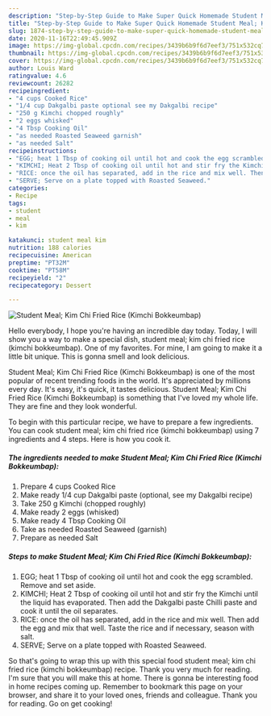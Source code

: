 ```yaml
---
description: "Step-by-Step Guide to Make Super Quick Homemade Student Meal; Kim Chi Fried Rice (Kimchi Bokkeumbap)"
title: "Step-by-Step Guide to Make Super Quick Homemade Student Meal; Kim Chi Fried Rice (Kimchi Bokkeumbap)"
slug: 1874-step-by-step-guide-to-make-super-quick-homemade-student-meal-kim-chi-fried-rice-kimchi-bokkeumbap
date: 2020-11-16T22:49:45.909Z
image: https://img-global.cpcdn.com/recipes/3439b6b9f6d7eef3/751x532cq70/student-meal-kim-chi-fried-rice-kimchi-bokkeumbap-recipe-main-photo.jpg
thumbnail: https://img-global.cpcdn.com/recipes/3439b6b9f6d7eef3/751x532cq70/student-meal-kim-chi-fried-rice-kimchi-bokkeumbap-recipe-main-photo.jpg
cover: https://img-global.cpcdn.com/recipes/3439b6b9f6d7eef3/751x532cq70/student-meal-kim-chi-fried-rice-kimchi-bokkeumbap-recipe-main-photo.jpg
author: Louis Ward
ratingvalue: 4.6
reviewcount: 26282
recipeingredient:
- "4 cups Cooked Rice"
- "1/4 cup Dakgalbi paste optional see my Dakgalbi recipe"
- "250 g Kimchi chopped roughly"
- "2 eggs whisked"
- "4 Tbsp Cooking Oil"
- "as needed Roasted Seaweed garnish"
- "as needed Salt"
recipeinstructions:
- "EGG; heat 1 Tbsp of cooking oil until hot and cook the egg scrambled. Remove and set aside."
- "KIMCHI; Heat 2 Tbsp of cooking oil until hot and stir fry the Kimchi until the liquid has evaporated. Then add the Dakgalbi paste Chilli paste and cook it until the oil separates."
- "RICE: once the oil has separated, add in the rice and mix well. Then add the egg and mix that well. Taste the rice and if necessary, season with salt."
- "SERVE; Serve on a plate topped with Roasted Seaweed."
categories:
- Recipe
tags:
- student
- meal
- kim

katakunci: student meal kim 
nutrition: 188 calories
recipecuisine: American
preptime: "PT32M"
cooktime: "PT58M"
recipeyield: "2"
recipecategory: Dessert

---
```



![Student Meal; Kim Chi Fried Rice (Kimchi Bokkeumbap)](https://img-global.cpcdn.com/recipes/3439b6b9f6d7eef3/751x532cq70/student-meal-kim-chi-fried-rice-kimchi-bokkeumbap-recipe-main-photo.jpg)

Hello everybody, I hope you're having an incredible day today. Today, I will show you a way to make a special dish, student meal; kim chi fried rice (kimchi bokkeumbap). One of my favorites. For mine, I am going to make it a little bit unique. This is gonna smell and look delicious.



Student Meal; Kim Chi Fried Rice (Kimchi Bokkeumbap) is one of the most popular of recent trending foods in the world. It's appreciated by millions every day. It's easy, it's quick, it tastes delicious. Student Meal; Kim Chi Fried Rice (Kimchi Bokkeumbap) is something that I've loved my whole life. They are fine and they look wonderful.


To begin with this particular recipe, we have to prepare a few ingredients. You can cook student meal; kim chi fried rice (kimchi bokkeumbap) using 7 ingredients and 4 steps. Here is how you cook it.

<!--inarticleads1-->

##### The ingredients needed to make Student Meal; Kim Chi Fried Rice (Kimchi Bokkeumbap):

1. Prepare 4 cups Cooked Rice
1. Make ready 1/4 cup Dakgalbi paste (optional, see my Dakgalbi recipe)
1. Take 250 g Kimchi (chopped roughly)
1. Make ready 2 eggs (whisked)
1. Make ready 4 Tbsp Cooking Oil
1. Take as needed Roasted Seaweed (garnish)
1. Prepare as needed Salt




<!--inarticleads2-->

##### Steps to make Student Meal; Kim Chi Fried Rice (Kimchi Bokkeumbap):

1. EGG; heat 1 Tbsp of cooking oil until hot and cook the egg scrambled. Remove and set aside.
1. KIMCHI; Heat 2 Tbsp of cooking oil until hot and stir fry the Kimchi until the liquid has evaporated. Then add the Dakgalbi paste Chilli paste and cook it until the oil separates.
1. RICE: once the oil has separated, add in the rice and mix well. Then add the egg and mix that well. Taste the rice and if necessary, season with salt.
1. SERVE; Serve on a plate topped with Roasted Seaweed.




So that's going to wrap this up with this special food student meal; kim chi fried rice (kimchi bokkeumbap) recipe. Thank you very much for reading. I'm sure that you will make this at home. There is gonna be interesting food in home recipes coming up. Remember to bookmark this page on your browser, and share it to your loved ones, friends and colleague. Thank you for reading. Go on get cooking!
